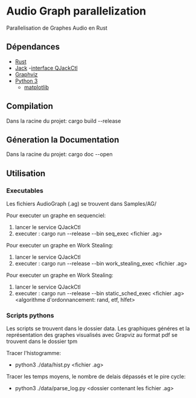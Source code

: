 # Audio Graph parallelization

Parallelisation de Graphes Audio en Rust

## Dépendances

- [Rust](https://rustup.rs/)
- [Jack](http://www.jackaudio.org/downloads/)
    -[interface QJackCtl](http://linuxmao.org/QJackCtl)
- [Graphviz](https://www.graphviz.org/download/)
- [Python 3](https://www.python.org/downloads/)
    - [matplotlib](https://matplotlib.org/users/installing.html)

## Compilation 

Dans la racine du projet:
cargo build --release

## Géneration la Documentation

Dans la racine du projet:
cargo doc --open

## Utilisation 

### Executables

Les fichiers AudioGraph (.ag) se trouvent dans Samples/AG/

Pour executer un graphe en sequenciel:

1. lancer le service QJackCtl
2. executer : cargo run --release --bin seq_exec <fichier .ag>


Pour executer un graphe en Work Stealing:

1. lancer le service QJackCtl
2. executer : cargo run --release --bin work_stealing_exec <fichier .ag> <nombre de threads>


Pour executer un graphe en Work Stealing:

1. lancer le service QJackCtl
2. executer : cargo run --release --bin static_sched_exec <fichier .ag> <nombre de threads> <algorithme d'ordonnancement: rand, etf, hlfet>

### Scripts pythons

Les scripts se trouvent dans le dossier data.
Les graphiques généres et la représentation des graphes visualisés avec Grapviz au format pdf se trouvent dans le dossier tpm

Tracer l'histogramme:

- python3 ./data/hist.py <fichier .ag>


Tracer les temps moyens, le nombre de delais dépassés et le pire cycle:

- python3 ./data/parse_log.py <dossier contenant les fichier .ag>